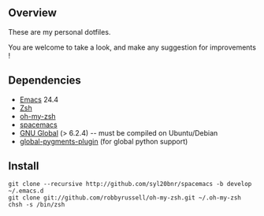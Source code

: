## Overview 
These are my personal dotfiles.

You are welcome to take a look,
and make any suggestion for improvements !

## Dependencies
- [Emacs](https://www.gnu.org/software/emacs/) 24.4
- [Zsh](http://www.zsh.org/)
- [oh-my-zsh](https://github.com/robbyrussell/oh-my-zsh)
- [spacemacs](https://github.com/syl20bnr/spacemacs)
- [GNU Global](https://www.gnu.org/software/global/) (> 6.2.4) -- must be compiled on Ubuntu/Debian
- [global-pygments-plugin](https://github.com/yoshizow/global-pygments-plugin/) (for global python support)

## Install
    git clone --recursive http://github.com/syl20bnr/spacemacs -b develop ~/.emacs.d
    git clone git://github.com/robbyrussell/oh-my-zsh.git ~/.oh-my-zsh
    chsh -s /bin/zsh
